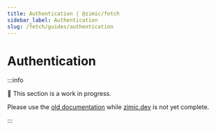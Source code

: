 ```yaml
---
title: Authentication | @zimic/fetch
sidebar_label: Authentication
slug: /fetch/guides/authentication
---
```


# Authentication

:::info

🚧 This section is a work in progress.

Please use the [old documentation](https://github.com/zimicjs/zimic/wiki) while [zimic.dev](https://zimic.dev) is not
yet complete.

:::
